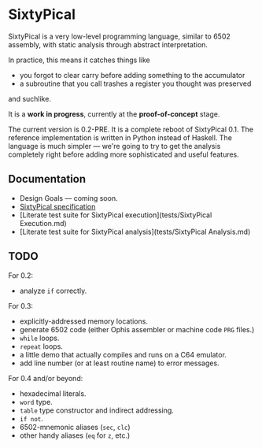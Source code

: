 SixtyPical
==========

SixtyPical is a very low-level programming language, similar to 6502 assembly,
with static analysis through abstract interpretation.

In practice, this means it catches things like

*   you forgot to clear carry before adding something to the accumulator
*   a subroutine that you call trashes a register you thought was preserved

and suchlike.

It is a **work in progress**, currently at the **proof-of-concept** stage.

The current version is 0.2-PRE.  It is a complete reboot of SixtyPical 0.1.
The reference implementation is written in Python instead of Haskell.
The language is much simpler — we're going to try to get the analysis
completely right before adding more sophisticated and useful features.

Documentation
-------------

*   Design Goals — coming soon.
*   [SixtyPical specification](doc/SixtyPical.md)
*   [Literate test suite for SixtyPical execution](tests/SixtyPical Execution.md)
*   [Literate test suite for SixtyPical analysis](tests/SixtyPical Analysis.md)

TODO
----

For 0.2:

*   analyze `if` correctly.

For 0.3:

*   explicitly-addressed memory locations.
*   generate 6502 code (either Ophis assembler or machine code `PRG` files.)
*   `while` loops.
*   `repeat` loops.
*   a little demo that actually compiles and runs on a C64 emulator.
*   add line number (or at least routine name) to error messages.

For 0.4 and/or beyond:

*   hexadecimal literals.
*   `word` type.
*   `table` type constructor and indirect addressing.
*   `if not`.
*   6502-mnemonic aliases (`sec`, `clc`)
*   other handy aliases (`eq` for `z`, etc.)
